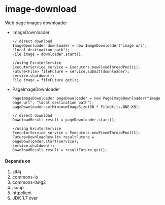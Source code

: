 image-download
==============

Web page images downloader

  * ImageDownloader


		// direct download
		ImageDownloader downloader = new ImageDownloader("image url", "local destination path");
		File image = downloader.start();

		//using ExcutorService
		ExecutorService service = Executors.newFixedThreadPool(1);
		Future<File> fileFuture = service.submit(downloader);
		service.shutdown();
		File image = fileFuture.get();

  * PageImageDownloader

		PageImageDownloader pageDownloader = new PageImageDownloader("image page url", "local destination path");
		pageDownloader.setMinimumImageSize(50 * FileUtils.ONE_KB);

		// direct download
		DownloadResult result = pageDownloader.start();
		
		//using ExcutorService
		ExecutorService service = Executors.newFixedThreadPool(1);
		Future<DownloadResult> resultFuture = pageDownloader.start(service);
		service.shutdown();
		DownloadResult result = resultFuture.get();

#### Depends on
1. slf4j
2. commons-io
3. commons-lang3
4. jsoup
5. httpclient
6. JDK 1.7 over


  